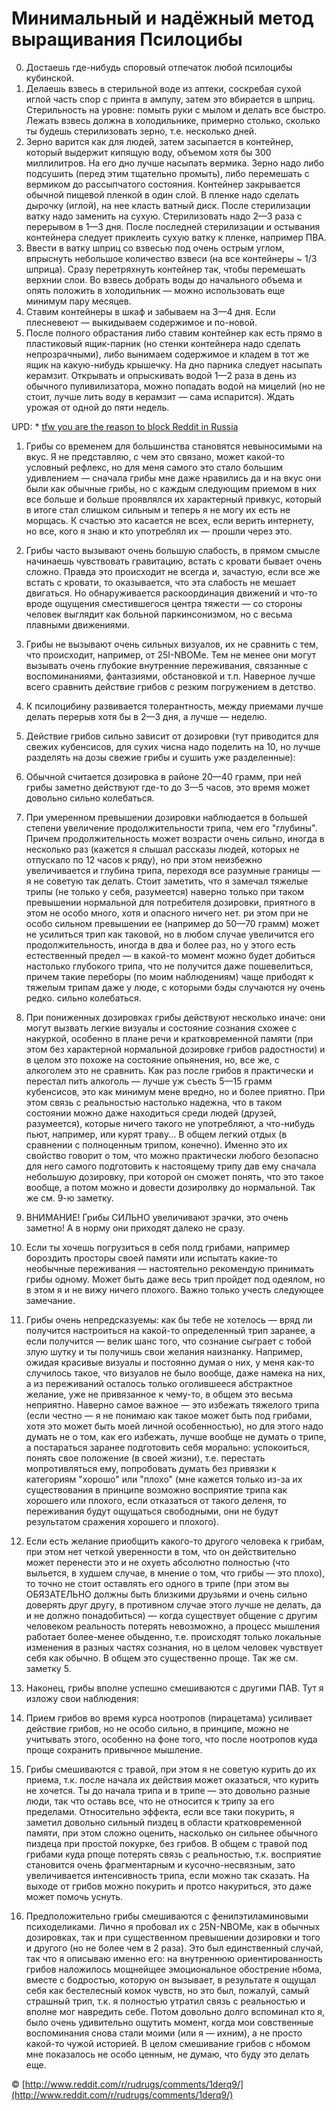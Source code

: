 Минимальный и надёжный метод выращивания Псилоцибы
====

0) Достаешь где-нибудь споровый отпечаток любой псилоцибы кубинской.  
1) Делаешь взвесь в стерильной воде из аптеки, соскребая сухой иглой часть спор с принта в ампулу, затем это вбирается в шприц. Стерильность на уровне: помыть руки с мылом и делать все быстро. Лежать взвесь должна в холодильнике, примерно столько, сколько ты будешь стерилизовать зерно, т.е. несколько дней.  
2) Зерно варится как для людей, затем засыпается в контейнер, который выдержит кипящую воду, объемом хотя бы 300 миллилитров. На его дно лучше насыпать вермика. Зерно надо либо подсушить (перед этим тщательно промыть), либо перемешать с вермиком до рассыпчатого состояния. Контейнер закрывается обычной пищевой пленкой в один слой. В пленке надо сделать дырочку (иглой), на нее класть ватный диск. После стерилизации ватку надо заменить на сухую. Стерилизовать надо 2—3 раза с перерывом в 1—3 дня. После последней стерилизации и остывания контейнера следует приклеить сухую ватку к пленке, например ПВА.  
3) Ввести в ватку шприц со взвесью под очень острым углом, впрыснуть небольшое количество взвеси (на все контейнеры ~ 1/3 шприца). Сразу перетряхнуть контейнер так, чтобы перемешать верхнии слои. Во взвесь добрать воды до начального объема и опять положить в холодильник — можно использовать еще минимум пару месяцев.  
4) Ставим контейнеры в шкаф и забываем на 3—4 дня. Если плесневеют — выкидываем содержимое и по-новой.  
5) После полного обрастания либо ставим контейнер как есть прямо в пластиковый ящик-парник (но стенки контейнера надо сделать непрозрачными), либо вынимаем содержимое и кладем в тот же ящик на какую-нибудь крышечку. На дно парника следует насыпать керамзит. Открывать и опрыскивать водой 1—2 раза в день из обычного пуливилизатора, можно попадать водой на мицелий (но не стоит, лучше лить воду в керамзит — сама испарится). Ждать урожая от одной до пяти недель.

UPD: * [tfw you are the reason to block Reddit in Russia](https://www.reddit.com/r/rudrugs/comments/3grm4d/tfw_you_are_the_reason_to_block_reddit_in_russia/)

1. Грибы со временем для большинства становятся невыносимыми на вкус. Я не представляю, с чем это связано, может какой-то условный рефлекс, но для меня самого это стало большим удивлением — сначала грибы мне даже нравились да и на вкус они были как обычные грибы, но с каждым следующим приемом в них все больше и больше проявлялся их характерный привкус, который в итоге стал слишком сильным и теперь я не могу их есть не морщась. К счастью это касается не всех, если верить интернету, но все, кого я знаю и кто употреблял их — прошли через это.

2. Грибы часто вызывают очень большую слабость, в прямом смысле начинаешь чувствовать гравитацию, встать с кровати бывает очень сложно. Правда это происходит не всегда и, зачастую, если все же встать с кровати, то оказывается, что эта слабость не мешает двигаться. Но обнаруживается раскоординация движений и что-то вроде ощущения сместившегося центра тяжести — со стороны человек выглядит как больной паркинсонизмом, но с весьма плавными движениями.

3. Грибы не вызывают очень сильных визуалов, их не сравнить с тем, что происходит, например, от 25I-NBOMe. Тем не менее они могут вызывать очень глубокие внутренние переживания, связанные с воспоминаниями, фантазиями, обстановкой и т.п. Наверное лучше всего сравнить действие грибов с резким погружением в детство.

4. К псилоцибину развивается толерантность, между приемами лучше делать перерыв хотя бы в 2—3 дня, а лучше — неделю.

5. Действие грибов сильно зависит от дозировки (тут приводится для свежих кубенсисов, для сухих чисна надо поделить на 10, но лучше разделять на дозы свежие грибы и сушить уже разделенные):

6. Обычной считается дозировка в районе 20—40 грамм, при ней грибы заметно действуют где-то до 3—5 часов, это время может довольно сильно колебаться. 

7. При умеренном превышении дозировки наблюдается в большей степени увеличение продолжительности трипа, чем его "глубины". Причем продолжительность может возрасти очень сильно, иногда в несколько раз (кажется я слышал рассказы людей, которых не отпускало по 12 часов к ряду), но при этом неизбежно увеличивается и глубина трипа, переходя все разумные границы — я не советую так делать. Стоит заметить, что я замечал тяжелые трипы (не только у себя, разумеется) наверно только при таком превышении нормальной для потребителя дозировки, приятного в этом не особо много, хотя и опасного ничего нет.
ри этом при не особо сильном превышении ее (например до 50—70 грамм) может не усилиться трип как таковой, но в любом случае увеличится его продолжительность, иногда в два и более раз, но у этого есть естественный предел — в какой-то момент можно будет добиться настолько глубокого трипа, что не получится даже пошевелиться, причем такие переборы (по моим наблюдениям) чаще прибодят к тяжелым трипам даже у люде, с которыми бэды случаются ну очень редко. сильно колебаться.

8. При пониженных дозировках грибы действуют несколько иначе: они могут вызвать легкие визуалы и состояние сознания схожее с накуркой, особенно в плане речи и кратковременной памяти (при этом без характерной нормальной дозировке грибов радостности) и в целом это похоже на состояние опьянения, но, все же, с алкоголем это не сравнить. Как раз после грибов я практически и перестал пить алкоголь — лучше уж съесть 5—15 грамм кубенсисов, это как минимум мене вредно, но и более приятно. При этом связь с реальностью настолько надежна, что в таком состоянии можно даже находиться среди людей (друзей, разумеется), которые ничего такого не употребляют, а что-нибудь пьют, например, или курят траву... В общем легкий отдых (в сравнении с полноценным трипом, конечно). Именно это их свойство говорит о том, что можно практически любого безопасно для него самого подготовить к настоящему трипу дав ему сначала небольшую дозировку, при которой он сможет понять, что это такое вообще, а потом можно и довести дозиролвку до нормальной. Так же см. 9-ю заметку.

9. ВНИМАНИЕ! Грибы СИЛЬНО увеличивают зрачки, это очень заметно! А в норму они приходят далеко не сразу.

10. Если ты хочешь погрузиться в себя полд грибами, например бороздить просторы своей памяти или испытать какие-то необычные переживания — настоятельно рекомендую принимать грибы одному. Может быть даже весь трип пройдет под одеялом, но в этом я и не вижу ничего плохого. Важно только учесть следующее замечание.

11. Грибы очень непредсказуемы: как бы тебе не хотелось — вряд ли получится настроиться на какой-то определенный трип заранее, а если получится — велик шанс того, что сознание сыграет с тобой злую шутку и ты получишь свои желания наизнанку. Например, ожидая красивые визуалы и постоянно думая о них, у меня как-то случилось такое, что визуалов не было вообще, даже намека на них, а из переживаний осталось только оголившееся абстрактное желание, уже не привязанное к чему-то, в общем это весьма неприятно. Наверно самое важное — это избежать тяжелого трипа (если честно — я не понимаю как такое может быть под грибами, хотя это может быть моей личной особенностью), но для этого надо думать не о том, как его избежать, лучше вообще не думать о трипе, а постараться заранее подготовить себя морально: успокоиться, понять свое положение (в своей жизни), т.е. перестать мопротивляться ему, попробовать думать без привязки к категориям "хорошо" или "плохо" (мне кажется только из-за их существования в принципе возможно восприятие трипа как хорошего или плохого, если отказаться от такого деленя, то переживания будут ощущаться свободными, они не будут результатом сражения хорошего и плохого).

12. Если есть желание приобщить какого-то другого человека к грибам, при этом нет четкой уверенности в том, что он действительно может перенести это и не охуеть абсолютно полностью (что выльется, в худшем случае, в мнение о том, что грибы — это плохо), то точно не стоит оставлять его одного в трипе (при этом вы ОБЯЗАТЕЛЬНО должны быть близкими друзьями и очень сильно доверять друг другу, в противном случае этого лучше не делать, да и не должно понадобиться) — когда существует общение с другим человеком реальность потерять невозможно, а процесс мышления работает более-менее обыденно, т.е. происходят только локальные изменения в разных частях сознания, но в целом человек чувствует себя как обычно. В общем это существенно проще. Так же см. заметку 5.

13. Наконец, грибы вполне успешно смешиваются с другими ПАВ. Тут я изложу свои наблюдения:

14. Прием грибов во время курса ноотропов (пирацетама) усиливает действие грибов, но не особо сильно, в принципе, можно не учитывать этого, особенно на фоне того, что после ноотропов куда проще сохранить привычное мышление.

15. Грибы смешиваются с травой, при этом я не советую курить до их приема, т.к. после начала их действия может оказаться, что курить не хочется. Ты до начала трипа и в трипе — это довольно разные люди, так что оставь все, что не относится к трипу за его пределами. Относительно эффекта, если все таки покурить, я заметил довольно сильный пиздец в области кратковременной памяти, при этом сложно оценить, насколько он сильнее обычного пиздеца при простой покурке, без грибов. В общем с травой под грибами куда рпоще потерять связь с реальностью, т.к. восприятие становится очень фрагментарным и кусочно-несвязным, зато увеличивается интенсивность трипа, если можно так сказать. На выходе от грибов можно покурить и протсо накуриться, это даже может помочь уснуть.

16. Предположительно грибы смешиваются с фенилэтиламиновыми психоделиками. Лично я пробовал их с 25N-NBOMe, как в обычных дозировках, так и при существенном превышении дозировки и того и другого (но не более чем в 2 раза). Это был единственный случай, так что я описываю именно его: на внутреннюю ориентированность грибов наложилось мощнейщее эмоциональное обострение нбома, вместе с бодростью, которую он вызывает, в результате я ощущал себя как бестелесный комок чувств, но это был, пожалуй, самый страшный трип, т.к. я полностью утратил связь с реальностью и вполне мог навредить себе. Потом довольно долго вспоминал кто я, было очень удивительно ощутить момент, когда мои совственные воспоминания снова стали моими (или я — ихним), а не просто какой-то чужой историей. В целом смешивание грибов с нбомом мне показалось не особо ценным, не думаю, что буду это делать еще.

© [http://www.reddit.com/r/rudrugs/comments/1derq9/](http://www.reddit.com/r/rudrugs/comments/1derq9/)
